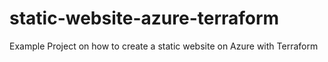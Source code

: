 # static-website-azure-terraform

Example Project on how to create a static website on Azure with Terraform
